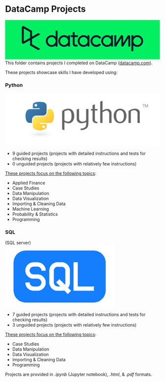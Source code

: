 # DataCamp Projects
![DataCamp Logo](../assets/datacamp.png)  
This folder contains projects I completed on DataCamp ([datacamp.com](datacamp.com)). 

These projects showcase skills I have developed using:   
   
### Python   
![Python Logo](../assets/python.png)    
- 9 guided projects (projects with detailed instructions and tests for checking results)   
- 0 unguided projects (projects with relatively few instructions)   
   
<ins>These projects focus on the following topics</ins>:   
- Applied Finance   
- Case Studies   
- Data Manipulation   
- Data Visualization   
- Importing & Cleaning Data   
- Machine Learning   
- Probability & Statistics   
- Programming   
   
   
### SQL   
(SQL server)   
![SQL Logo](../assets/SQL.png)   
- 7 guided projects (projects with detailed instructions and tests for checking results)   
- 3 unguided projects (projects with relatively few instructions)   
   
<ins>These projects focus on the following topics</ins>:   
- Case Studies   
- Data Manipulation   
- Data Visualization   
- Importing & Cleaning Data   
- Programming   
   

Projects are provided in *.ipynb* (Jupyter notebook), *.html*, & *.pdf* formats.
